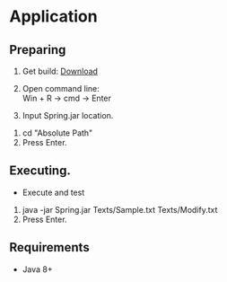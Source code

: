 # Application
## Preparing

1. Get build: [Download](https://minhaskamal.github.io/DownGit/#/home?url=https://github.com/Alexxx180/Genus/tree/level2/Result)  

2. Open command line:  
Win + R -> cmd -> Enter

3. Input Spring.jar location.  
 1) cd "Absolute Path"  
 2) Press Enter.

## Executing.  
  
* Execute and test  
 1. java -jar Spring.jar Texts/Sample.txt Texts/Modify.txt  
 2. Press Enter.  

## Requirements
* Java 8+